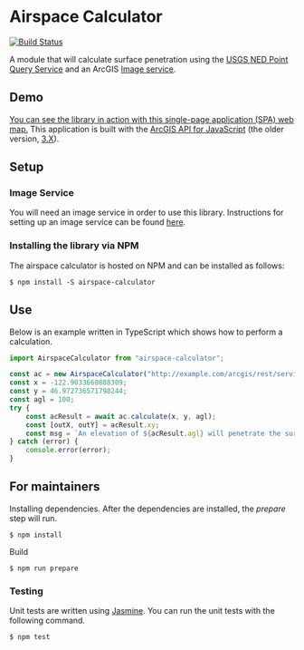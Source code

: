 Airspace Calculator
===================

[![Build Status](https://travis-ci.org/WSDOT-GIS/airspace-calculator.svg?branch=master)](https://travis-ci.org/WSDOT-GIS/airspace-calculator)

A module that will calculate surface penetration using the [USGS NED Point Query Service] and an ArcGIS [Image service].

Demo
----

[You can see the library in action with this single-page application (SPA) web map.](http://wsdot-gis.github.io/airspace-calculator/demo/) This application is built with the [ArcGIS API for JavaScript] (the older version, [3.X](https://developers.arcgis.com/javascript/3/)).

Setup
-----

### Image Service ###

You will need an image service in order to use this library. Instructions for setting up an image service can be found [here](http://enterprise.arcgis.com/en/server/latest/publish-services/windows/key-concepts-for-image-services.htm).

### Installing the library via NPM ###

The airspace calculator is hosted on NPM and can be installed as follows:

```console
$ npm install -S airspace-calculator
```

Use
---

Below is an example written in TypeScript which shows how to perform a calculation.

```TypeScript
import AirspaceCalculator from "airspace-calculator";

const ac = new AirspaceCalculator("http://example.com/arcgis/rest/services/AirportMapApplication/AirspaceCalculatorSurface/ImageServer");
const x = -122.9033660888309;
const y = 46.972736571798244;
const agl = 100;
try {
    const acResult = await ac.calculate(x, y, agl);
    const [outX, outY] = acResult.xy;
    const msg = `An elevation of ${acResult.agl} will penetrate the surface at ${acResult.surfacePenetration}. Coords: [${outX}, ${outY}]`;
} catch (error) {
    console.error(error);
}
```

For maintainers
---------------

Installing dependencies. After the dependencies are installed, the *prepare* step will run.

```console
$ npm install
```

Build

```console
$ npm run prepare
```

### Testing ###

Unit tests are written using [Jasmine]. You can run the unit tests with the following command.

```console
$ npm test
```
[ArcGIS API for JavaScript]:https://developers.arcgis.com/javascript/
[Image Service]:https://resources.arcgis.com/en/help/arcgis-rest-api/#/Image_Service/02r3000000q8000000/
[Jasmine]:https://jasmine.github.io/
[NPM]:https://www.npmjs.com/
[USGS NED Point Query Service]:https://ned.usgs.gov/epqs/
